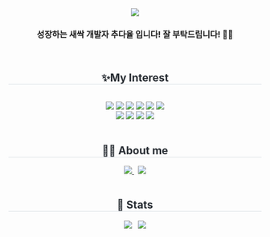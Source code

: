 <div align= "center">
    <img src="https://capsule-render.vercel.app/api?type=waving&color=8be49a&height=240&text=Hello!%20I'm%20dayul👋&animation=fadeIn&fontColor=ffffff&fontSize=70" />
    </div>
    <div align= "center">
      <h3>성장하는 새싹 개발자 추다율 입니다! 잘 부탁드립니다! 🙇‍♀️</h3>
      <br>
    </div>
    <div align= "center">
    <h2 style="border-bottom: 1px solid #d8dee4; color: #282d33;"> ✨My Interest </h2> <br> 
    <div style="margin: 0 auto; text-align: center;" align= "center"> 
          <img src="https://img.shields.io/badge/C-00599C?style=for-the-badge&logo=c&logoColor=white">
          <img src="https://img.shields.io/badge/HTML-239120?style=for-the-badge&logo=html5&logoColor=white">
          <img src="https://img.shields.io/badge/CSS-239120?&style=for-the-badge&logo=css3&logoColor=white">
          <img src="https://img.shields.io/badge/Java-ED8B00?style=for-the-badge&logo=openjdk&logoColor=white">
          <img src="https://img.shields.io/badge/MySQL-00000F?style=for-the-badge&logo=mysql&logoColor=white">
          <img src="https://img.shields.io/badge/Python-3776AB?style=for-the-badge&logo=python&logoColor=white">
          <br/><img src="https://img.shields.io/badge/Node.js-43853D?style=for-the-badge&logo=node.js&logoColor=white">
          <img src="https://img.shields.io/badge/C%2B%2B-00599C?style=for-the-badge&logo=c%2B%2B&logoColor=white">
          <img src="https://img.shields.io/badge/JavaScript-F7DF1E?style=for-the-badge&logo=JavaScript&logoColor=white">
          <img src="https://img.shields.io/badge/kotlin-7F52FF?style=for-the-badge&logo=kotlin&logoColor=white">
    </div>
    <br>
    <div align= "center">
    <h2 style="border-bottom: 1px solid #d8dee4; color: #282d33;"> 👩‍💻 About me </h2> 
    <div align= "center"> 
         <a href="https://www.instagram.com/luyaduhc"> <img src="https://img.shields.io/badge/Instagram-E4405F?style=flat-square&logo=Instagram&logoColor=white&link="> </a>
        &nbsp;
         <a href="https://velog.io/@dayul/posts"> <img src="https://img.shields.io/badge/Velog-20C997?style=flat-square&logo=Velog&logoColor=white&link="> </a>
    </div>  
    <br>
    </div>
    <div align= "center"> 
    <h2 style="border-bottom: 1px solid #d8dee4; color: #282d33;"> 🏅 Stats </h2> 
        <div align= "center"> 
            <img src="https://github-readme-stats.vercel.app/api?username=dayul&theme=vue&show_icons=true"/>
            &nbsp;
            <img src="https://github-readme-stats.vercel.app/api/top-langs/?username=dayul&layout=compact&bg_color=180,00000000,00000000&title_color=000000&text_color=000000"/> </div> 
    </div>
    
